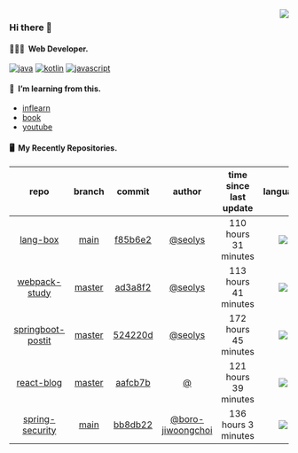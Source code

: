 <img align="right" src="https://github-readme-stats.vercel.app/api?username=seolys&show_icons=true&hide_title=true" />

### Hi there 👋

#### 🧑🏻‍💻&nbsp;&nbsp;Web Developer.


[![java](http://img.shields.io/badge/-java-black?style=flat-square&logo=)](#)
[![kotlin](http://img.shields.io/badge/-kotlin-gray?style=flat-square&logo=)](#)
[![javascript](http://img.shields.io/badge/-javascript-darkgray?style=flat-square&logo=)](#)

<!--
**seolys/seolys** is a ✨ _special_ ✨ repository because its `README.md` (this file) appears on your GitHub profile.

Here are some ideas to get you started:

- 🔭 I’m currently working on ...
- 🌱 I’m currently learning ...
- 👯 I’m looking to collaborate on ...
- 🤔 I’m looking for help with ...
- 💬 Ask me about ...
- 📫 How to reach me: ...
- 😄 Pronouns: ...
- ⚡ Fun fact: ...
-->

#### 🌱&nbsp;&nbsp;I’m learning from this.

- [inflearn](https://github.com/seolys/TIL/blob/master/inflearn/inflearn.md)
- [book](https://github.com/seolys/TIL/blob/master/book/book.md)
- [youtube](https://github.com/seolys/TIL/blob/master/youtube/youtube.md)

#### 🖥&nbsp;&nbsp;My Recently Repositories.

| repo | branch | commit | author | time since last update | language |
|:---:|:---:|:---:|:---:|:---:|:---:|
| [lang-box](https://github.com/seolys/lang-box) | [main](https://github.com/seolys/lang-box/tree/main) |[f85b6e2](https://github.com/seolys/lang-box/commit/f85b6e245bf5e9e70ae7d325a3ae8bbec352d240) | [@seolys](https://github.com/seolys) |110 hours 31 minutes | ![](https://img.shields.io/badge/language-JavaScript-default.svg?style=flat-square)|
| [webpack-study](https://github.com/seolys/webpack-study) | [master](https://github.com/seolys/webpack-study/tree/master) |[ad3a8f2](https://github.com/seolys/webpack-study/commit/ad3a8f286d9f6a7f3e39e6e5e2a251d552ace823) | [@seolys](https://github.com/seolys) |113 hours 41 minutes | ![](https://img.shields.io/badge/language-JavaScript-default.svg?style=flat-square)|
| [springboot-postit](https://github.com/seolys/springboot-postit) | [master](https://github.com/seolys/springboot-postit/tree/master) |[524220d](https://github.com/seolys/springboot-postit/commit/524220d0123aae9f23faca9b984e8b125e1804eb) | [@seolys](https://github.com/seolys) |172 hours 45 minutes | ![](https://img.shields.io/badge/language-Java-default.svg?style=flat-square)|
| [react-blog](https://github.com/seolys/react-blog) | [master](https://github.com/seolys/react-blog/tree/master) |[aafcb7b](https://github.com/seolys/react-blog/commit/aafcb7bb5767ea5b743cdead22c26054a22fe734) | [@]() |121 hours 39 minutes | ![](https://img.shields.io/badge/language-JavaScript-default.svg?style=flat-square)|
| [spring-security](https://github.com/boro-jiwoongchoi/spring-security) | [main](https://github.com/boro-jiwoongchoi/spring-security/tree/main) |[bb8db22](https://github.com/boro-jiwoongchoi/spring-security/commit/bb8db227827b2b050d68a2e6a2d405bd859fc673) | [@boro-jiwoongchoi](https://github.com/boro-jiwoongchoi) |136 hours 3 minutes | ![](https://img.shields.io/badge/language-Java-default.svg?style=flat-square)|


<!--
[![Tech Blog Badge](http://img.shields.io/badge/-Tech%20blog-black?style=flat-square&logo=github&link=https://zzsza.github.io/)](https://zzsza.github.io/) 
[![Linkedin Badge](https://img.shields.io/badge/-LinkedIn-blue?style=flat-square&logo=Linkedin&logoColor=white&link=https://www.linkedin.com/in/seong-yun-byeon-8183a8113/)](https://www.linkedin.com/in/seong-yun-byeon-8183a8113/) 
[![Youtube Badge](https://img.shields.io/badge/Youtube-ff0000?style=flat-square&logo=youtube&link=https://www.youtube.com/c/kyleschool)](https://www.youtube.com/c/kyleschool) 
[![Facebook Badge](https://img.shields.io/badge/-Facebook-1877f2?style=flat-square&logo=facebook&logoColor=white&link=https://www.facebook.com/zzsza)](https://www.facebook.com/zzsza) 
[![Instagram Badge](https://img.shields.io/badge/-Instagram-dd2a7b?style=flat-square&logo=instagram&logoColor=white&link=https://www.instagram.com/data.scientist/)](https://www.instagram.com/data.scientist/) 
[![Gmail Badge](https://img.shields.io/badge/-Gmail-d14836?style=flat-square&logo=Gmail&logoColor=white&link=mailto:snugyun01@gmail.com)](mailto:snugyun01@gmail.com)
-->
